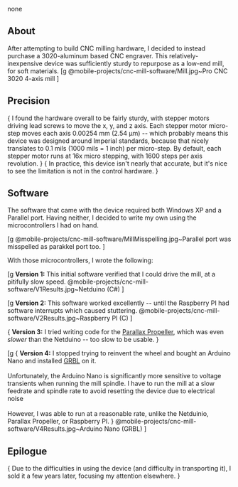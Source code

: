 none
## About
After attempting to build CNC milling hardware, I decided to instead purchase a 3020-aluminum based CNC engraver.
This relatively-inexpensive device was sufficiently sturdy to repurpose as a low-end mill, for soft materials.
[g
@mobile-projects/cnc-mill-software/Mill.jpg~Pro CNC 3020 4-axis mill
]
## Precision
{
I found the hardware overall to be fairly sturdy, with stepper motors driving lead screws to move the x, y, and z axis.
Each stepper motor micro-step moves each axis 0.00254 mm (2.54 µm) -- which probably means this device was designed around Imperial standards,
because that nicely translates to 0.1 mils (1000 mils = 1 inch) per micro-step. By default, each stepper motor runs at 16x micro stepping,
with 1600 steps per axis revolution.
}
{
In practice, this device isn't nearly that accurate, but it's nice to see the limitation is not in the control hardware.
}

## Software
The software that came with the device required both Windows XP and a Parallel port.
Having neither, I decided to write my own using the microcontrollers I had on hand.

[g
@mobile-projects/cnc-mill-software/MillMisspelling.jpg~Parallel port was misspelled as parakkel port too.
]

With those microcontrollers, I wrote the following:

[g
<b>Version 1:</b> This initial software verified that I could drive the mill, at a pitifully slow speed.
@mobile-projects/cnc-mill-software/V1Results.jpg~Netduino (C#)
]

[g
<b>Version 2:</b> This software worked excellently -- until the Raspberry PI had software interrupts which caused stuttering.
@mobile-projects/cnc-mill-software/V2Results.jpg~Raspberry PI (C)
]

{
<b>Version 3:</b> I tried writing code for the <a href="https://www.parallax.com/propeller/">Parallax Propeller</a>, which was even <i>slower</i> than the Netduino -- too slow to be usable.
}

[g
{
 <b>Version 4:</b> I stopped trying to reinvent the wheel and bought an Arduino Nano and installed <a href="https://github.com/grbl/grbl/wiki">GRBL</a> on it.
 <br/> <br/>
 Unfortunately, the Arduino Nano is significantly more sensitive to voltage transients when running the mill spindle. I have to run the mill at a slow feedrate and spindle rate to avoid resetting the device due to electrical noise
 <br/> <br/>
 However, I was able to run at a reasonable rate, unlike the Netduinio, Parallax Propeller, or Raspberry PI.
}
@mobile-projects/cnc-mill-software/V4Results.jpg~Arduino Nano (GRBL)
]

## Epilogue
{
 Due to the difficulties in using the device (and difficulty in transporting it), I sold it a few years later, focusing my attention elsewhere.
}